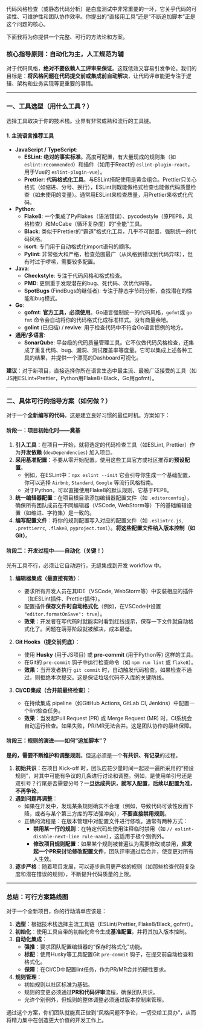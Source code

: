 代码风格检查（或静态代码分析）是白盒测试中非常重要的一环，它关乎代码的可读性、可维护性和团队协作效率。你提出的“直接用工具”还是“不断追加脚本”正是这个问题的核心。

下面我将为你提供一个完整、可行的方法论和方案。

### 核心指导原则：自动化为主，人工规范为辅

对于代码风格，**绝对不要依赖人工评审来保证**。这既低效又容易引发争论。我们的目标是：**将风格问题在代码提交前或集成前自动解决**，让代码评审能更专注于逻辑、架构和业务实现等更重要的事情。

---

### 一、工具选型（用什么工具？）

选择工具取决于你的技术栈。业界有非常成熟和流行的工具链。

#### 1. 主流语言推荐工具

*   **JavaScript / TypeScript**:
    *   **ESLint**: **绝对的事实标准**。高度可配置，有大量现成的规则集（如 `eslint:recommended`）和插件（如用于React的 `eslint-plugin-react`，用于Vue的 `eslint-plugin-vue`）。
    *   **Prettier**: **代码格式化工具**。与ESLint搭配使用是黄金组合。Prettier只关心格式（如缩进、分号、换行），ESLint则既能做格式检查也能做代码质量检查（如未使用的变量）。通常用ESLint来检查质量，用Prettier来格式化代码。
*   **Python**:
    *   **Flake8**: 一个集成了PyFlakes（语法错误）、pycodestyle（原PEP8，风格检查）和McCabe（循环复杂度）的“全能”工具。
    *   **Black**: 类似于Prettier的“霸道”格式化工具，几乎不可配置，强制统一的代码风格。
    *   **isort**: 专门用于自动格式化import语句的顺序。
    *   **Pylint**: 非常强大和严格，检查范围最广（从风格到错误到代码异味），但有时过于啰嗦，需要较多配置。
*   **Java**:
    *   **Checkstyle**: 专注于代码风格和格式检查。
    *   **PMD**: 更侧重于发现潜在的bug、死代码、次优代码等。
    *   **SpotBugs** (FindBugs的继任者): 专注于静态字节码分析，查找潜在的性能和bug模式。
*   **Go**:
    *   **gofmt**: **官方工具，必须使用**。Go语言强制统一的代码风格，`gofmt`或 `go fmt` 命令会自动将你的代码格式化成标准样式。没有商量余地。
    *   **golint** (已归档) / **revive**: 用于检查代码中不符合Go语言惯例的地方。
*   **通用/多语言**:
    *   **SonarQube**: 平台级的代码质量管理工具。它不仅做代码风格检查，还集成了重复代码、bug、漏洞、测试覆盖率等度量。它可以集成上述各种工具的结果，并提供一个漂亮的Dashboard可视化。

**建议**：对于新项目，直接选择你所在语言生态中最主流、最被广泛接受的工具（如JS用ESLint+Prettier，Python用Flake8+Black，Go用gofmt）。

---

### 二、具体可行的指导方案（如何做？）

对于一个**全新编写的代码**，这是建立良好习惯的最佳时机。方案如下：

#### 阶段一：项目初始化时——奠基

1.  **引入工具**：在项目一开始，就将选定的代码检查工具（如ESLint, Prettier）作为**开发依赖** (`devDependencies`) 加入项目。
2.  **采用基准配置**：不要从零开始配置。使用这些工具官方或社区推荐的**预设配置**。
    *   例如，在ESLint中：`npx eslint --init` 它会引导你生成一个基础配置，你可以选择 `Airbnb`, `Standard`, `Google` 等流行风格指南。
    *   对于Python，可以直接使用Flake8的默认规则，它基于PEP8。
3.  **统一编辑器配置**：在项目根目录添加编辑器配置文件（如 `.editorconfig`），确保所有团队成员在不同编辑器（VSCode, WebStorm等）下的基础编辑设置（如缩进、字符集）是一致的。
4.  **编写配置文件**：将你的规则配置写入对应的配置文件（如 `.eslintrc.js`, `.prettierrc`, `.flake8`, `pyproject.toml`）。**将这些配置文件纳入版本控制（如Git）**。

#### 阶段二：开发过程中——自动化（关键！）

光有工具不行，必须让它自动运行，无缝集成到开发 workflow 中。

1.  **编辑器集成（最直接有效）**：
    *   要求所有开发人员在其IDE（VSCode, WebStorm等）中安装相应的插件（如ESLint插件、Prettier插件）。
    *   配置插件**保存文件时自动格式化**（例如，在VSCode中设置 `"editor.formatOnSave": true`）。
    *   **效果**：开发者在写代码时就能实时看到红线提示，保存一下文件就自动格式化了。问题在萌芽阶段就被解决，成本最低。

2.  **Git Hooks（提交前兜底）**：
    *   使用 **Husky** (用于JS项目) 或 **pre-commit** (用于Python等) 这样的工具。
    *   在Git的 `pre-commit` 钩子中运行检查命令（如 `npm run lint` 或 `flake8`）。
    *   **效果**：当开发者执行 `git commit` 时，自动触发代码检查。如果检查不通过，则拒绝本次提交。这是保证垃圾代码不入库的关键防线。

3.  **CI/CD集成（合并前最终检查）**：
    *   在持续集成 pipeline（如GitHub Actions, GitLab CI, Jenkins）中配置一个lint检查任务。
    *   **效果**：当发起Pull Request (PR) 或 Merge Request (MR) 时，CI系统会自动运行检查。如果失败，PR/MR无法合并。这是团队协作的最终保障。

#### 阶段三：规则的演进——如何“追加脚本”？

**是的，需要不断维护和调整规则**。但这必须是一个**有共识、有记录**的过程。

1.  **初始共识**：在项目 Kick-off 时，团队应花少量时间一起过一遍所采用的“预设规则”，对其中可能有争议的几条进行讨论和调整。例如，是使用单引号还是双引号？行尾是否需要分号？**一旦达成共识，就写入配置，后续以配置为准，不再争论**。
2.  **遇到问题再调整**：
    *   如果在开发中，发现某条规则确实不合理（例如，导致代码可读性反而下降，或者与某个第三方库的写法强冲突），**不要直接禁用规则**。
    *   正确的流程是：在版本管理中对配置文件进行修改。通常有两种方式：
        *   **禁用某一行的规则**：在特定代码处使用注释临时禁用（如 `// eslint-disable-next-line rule-name`），这适用于极个别例外。
        *   **修改项目规则配置**：如果某个规则被普遍认为需要修改或禁用，**应发起一个PR来讨论修改配置文件**，团队评审通过后合并，使变更对所有人生效。
3.  **逐步严格**：随着项目发展，可以逐步启用更严格的规则（如那些检查代码复杂度和潜在错误的规则），不断提升代码质量的上限。

---

### 总结：可行方案路线图

对于一个全新项目，你的行动清单应该是：

1.  **选型**：根据技术栈选择主流工具链（ESLint/Prettier, Flake8/Black, gofmt）。
2.  **初始化**：使用工具自带的初始化命令生成**基准配置**，并将其加入版本控制。
3.  **自动化集成**：
    *   **强推**：要求团队配置编辑器的“保存时格式化”功能。
    *   **标配**：使用Husky等工具配置Git `pre-commit` 钩子，在提交前自动检查和格式化。
    *   **保障**：在CI/CD中配置lint任务，作为PR/MR合并的硬性要求。
4.  **规则管理**：
    *   初始规则以社区标准为基础。
    *   规则的变更必须通过**PR和代码评审**流程，确保团队共识。
    *   允许个别例外，但规则的整体调整必须通过版本控制来管理。

通过这个方案，你们团队就能真正做到“风格问题不争论，一切交给工具办”，从而将精力集中在创造更大价值的开发工作上。